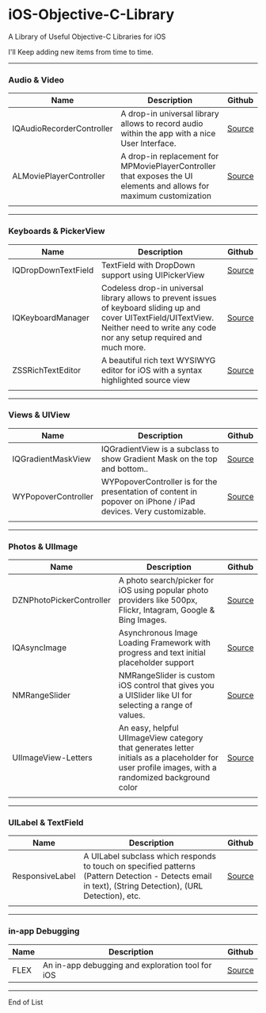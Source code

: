 # iOS-Objective-C-Library
A Library of Useful Objective-C Libraries for iOS

I'll Keep adding new items from time to time.


------------

### Audio & Video
Name | Description | Github
--- | --- | ---
IQAudioRecorderController | A drop-in universal library allows to record audio within the app with a nice User Interface. | [Source](https://github.com/hackiftekhar/IQAudioRecorderController)
ALMoviePlayerController | A drop-in replacement for MPMoviePlayerController that exposes the UI elements and allows for maximum customization | [Source](https://github.com/hackiftekhar/ALMoviePlayerController) |
| | |

-----

### Keyboards & PickerView
Name | Description | Github
--- | --- | ---
IQDropDownTextField | TextField with DropDown support using UIPickerView | [Source](https://github.com/hackiftekhar/IQDropDownTextField)
IQKeyboardManager | Codeless drop-in universal library allows to prevent issues of keyboard sliding up and cover UITextField/UITextView. Neither need to write any code nor any setup required and much more. | [Source](https://github.com/hackiftekhar/IQKeyboardManager) |
ZSSRichTextEditor | A beautiful rich text WYSIWYG editor for iOS with a syntax highlighted source view | [Source](https://github.com/hackiftekhar/ZSSRichTextEditor) |
| | |

------

### Views & UIView

Name | Description | Github
--- | --- | ---
IQGradientMaskView | IQGradientView is a subclass to show Gradient Mask on the top and bottom.. | [Source](https://github.com/hackiftekhar/IQGradientMaskView)
WYPopoverController | WYPopoverController is for the presentation of content in popover on iPhone / iPad devices. Very customizable. | [Source](https://github.com/hackiftekhar/WYPopoverController) |
| | |

------

### Photos & UIImage
Name | Description | Github
--- | --- | ---
DZNPhotoPickerController | A photo search/picker for iOS using popular photo providers like 500px, Flickr, Intagram, Google & Bing Images. | [Source](https://github.com/hackiftekhar/DZNPhotoPickerController)
IQAsyncImage | Asynchronous Image Loading Framework with progress and text initial placeholder support | [Source](https://github.com/hackiftekhar/IQAsyncImage) |
NMRangeSlider | NMRangeSlider is custom iOS control that gives you a UISlider like UI for selecting a range of values. | [Source](https://github.com/hackiftekhar/NMRangeSlider) |
UIImageView-Letters | An easy, helpful UIImageView category that generates letter initials as a placeholder for user profile images, with a randomized background color | [Source](https://github.com/hackiftekhar/UIImageView-Letters) |
| | |

-------

### UILabel & TextField

Name | Description | Github
--- | --- | ---
ResponsiveLabel | A UILabel subclass which responds to touch on specified patterns (Pattern Detection - Detects email in text), (String Detection), (URL Detection), etc.  | [Source](https://github.com/hackiftekhar/ResponsiveLabel) |
| | |

-----------

### in-app Debugging

Name | Description | Github
--- | --- | ---
FLEX | An in-app debugging and exploration tool for iOS | [Source](https://github.com/Flipboard/FLEX) |

-----------
End of List

